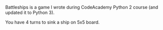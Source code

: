 Battleships is a game I wrote during CodeAcademy Python 2 course (and updated it to Python 3).

You have 4 turns to sink a ship on 5x5 board.
